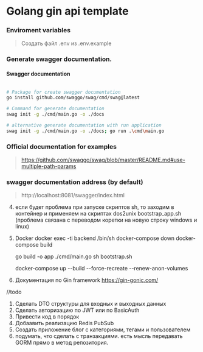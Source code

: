 # Golang gin api template

### Enviroment variables
> Создать файл .env из .env.example

### Generate swagger documentation.

#### Swagger documentation
```Bash

# Package for create swagger documentation
go install github.com/swaggo/swag/cmd/swag@latest

# Command for generate documentation
swag init -g ./cmd/main.go -o ./docs

# alternative generate documentation with run application 
swag init -g ./cmd/main.go -o ./docs; go run .\cmd\main.go
```

### Official documentation for examples
> https://github.com/swaggo/swag/blob/master/README.md#use-multiple-path-params

### swagger documentation  address (by default)
>   http://localhost:8081/swagger/index.html

4. если будет проблема при запуске скриптов sh,
   то заходим в контейнер и применяем на скриптах
   dos2unix bootstrap_app.sh
   (проблема связана с переводом коретки на новую строку windows и linux)

5. Docker
   docker exec -ti backend /bin/sh
   docker-compose down
   docker-compose build

   go build -o app ./cmd/main.go
   sh bootstrap.sh

   docker-compose up --build --force-recreate --renew-anon-volumes

6. Документация по Gin framework https://gin-gonic.com/

//todo
   1) Сделать DTO структуры для входных и выходных данных
   2) Сделать авторизацию по JWT или по BasicAuth
   3) Привести код в порядок
   4) Добаавить реализацию Redis PubSub
   5) Создать приложение блог с категориями, тегами и пользователем
   6) подумать, что сделать с транзакциями. есть мысль передавать GORM прямо в метод репозитория.
